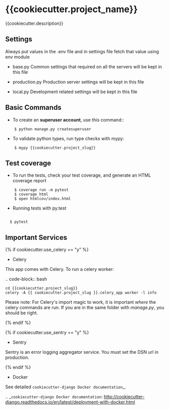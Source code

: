 # {{cookiecutter.project_name}}

{{cookiecutter.description}}


Settings
--------

Always put values in the .env file and in settings file fetch that value using env module

* base.py
Common settings that required on all the servers will be kept in this file

* production.py
Production server settings will be kept in this file

* local.py
Development related settings will be kept in this file

Basic Commands
--------------


* To create an **superuser account**, use this command::

```
    $ python manage.py createsuperuser
```

* To validate python types, run type checks with mypy:

```
    $ mypy {{cookiecutter.project_slug}}
```

Test coverage
-------------

* To run the tests, check your test coverage, and generate an HTML coverage report

```
    $ coverage run -m pytest
    $ coverage html
    $ open htmlcov/index.html
```

* Running tests with py.test


```

  $ pytest
```



Important Services
------------------
{% if cookiecutter.use_celery == "y" %}

* Celery

This app comes with Celery. To run a celery worker:

.. code-block:: bash

    cd {{cookiecutter.project_slug}}
    celery -A {{ cookiecutter.project_slug }}.celery_app worker -l info

Please note: For Celery's import magic to work, it is important *where* the celery commands are run. If you are in the same folder with *manage.py*, you should be right.

{% endif %}

{% if cookiecutter.use_sentry == "y" %}

* Sentry

Sentry is an error logging aggregator service. You must set the DSN url in production.

{% endif %}


* Docker

See detailed `cookiecutter-django Docker documentation`_.

.. _`cookiecutter-django Docker documentation`: http://cookiecutter-django.readthedocs.io/en/latest/deployment-with-docker.html


